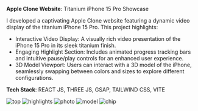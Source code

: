 **Apple Clone Website**: Titanium iPhone 15 Pro Showcase

I developed a captivating Apple Clone website featuring a dynamic video display of the titanium iPhone 15 Pro. This project highlights:
  * Interactive Video Display: A visually rich video presentation of the iPhone 15 Pro in its sleek titanium finish.
  * Engaging Highlight Section: Includes animated progress tracking bars and intuitive pause/play controls for an enhanced user experience.
  * 3D Model Viewport: Users can interact with a 3D model of the iPhone, seamlessly swapping between colors and sizes to explore different configurations.

**Tech Stack**: REACT JS, THREE JS, GSAP, TAILWIND CSS, VITE

![top](https://github.com/user-attachments/assets/e3b96340-37b8-4161-aa6f-c528f74a705f)
![highlights](https://github.com/user-attachments/assets/e29f5f0e-c7ae-47a3-90cb-15f77fcd71d6)
![photo](https://github.com/user-attachments/assets/09f5effe-9fa8-4e5b-be77-a691e6f87828)
![model](https://github.com/user-attachments/assets/108673ee-996c-4824-a635-3dd5278a8efd)
![chip](https://github.com/user-attachments/assets/6d079b39-eed7-42a5-8e7d-0105aa78b782)

